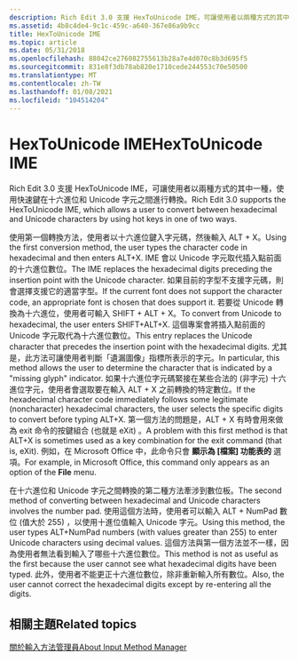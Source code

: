 ```yaml
---
description: Rich Edit 3.0 支援 HexToUnicode IME，可讓使用者以兩種方式的其中一種，使用快速鍵在十六進位和 Unicode 字元之間進行轉換。
ms.assetid: 4b8c4de4-9c1c-459c-a640-367e86a9b9cc
title: HexToUnicode IME
ms.topic: article
ms.date: 05/31/2018
ms.openlocfilehash: 88042ce276082755613b28a7e4d070c8b3d695f5
ms.sourcegitcommit: 831e8f3db78ab820e1710cede244553c70e50500
ms.translationtype: MT
ms.contentlocale: zh-TW
ms.lasthandoff: 01/08/2021
ms.locfileid: "104514204"
---
```

# <a name="hextounicode-ime"></a><span data-ttu-id="0b94d-103">HexToUnicode IME</span><span class="sxs-lookup"><span data-stu-id="0b94d-103">HexToUnicode IME</span></span>

<span data-ttu-id="0b94d-104">Rich Edit 3.0 支援 HexToUnicode IME，可讓使用者以兩種方式的其中一種，使用快速鍵在十六進位和 Unicode 字元之間進行轉換。</span><span class="sxs-lookup"><span data-stu-id="0b94d-104">Rich Edit 3.0 supports the HexToUnicode IME, which allows a user to convert between hexadecimal and Unicode characters by using hot keys in one of two ways.</span></span>

<span data-ttu-id="0b94d-105">使用第一個轉換方法，使用者以十六進位鍵入字元碼，然後輸入 ALT + X。</span><span class="sxs-lookup"><span data-stu-id="0b94d-105">Using the first conversion method, the user types the character code in hexadecimal and then enters ALT+X.</span></span> <span data-ttu-id="0b94d-106">IME 會以 Unicode 字元取代插入點前面的十六進位數位。</span><span class="sxs-lookup"><span data-stu-id="0b94d-106">The IME replaces the hexadecimal digits preceding the insertion point with the Unicode character.</span></span> <span data-ttu-id="0b94d-107">如果目前的字型不支援字元碼，則會選擇支援它的適當字型。</span><span class="sxs-lookup"><span data-stu-id="0b94d-107">If the current font does not support the character code, an appropriate font is chosen that does support it.</span></span> <span data-ttu-id="0b94d-108">若要從 Unicode 轉換為十六進位，使用者可輸入 SHIFT + ALT + X。</span><span class="sxs-lookup"><span data-stu-id="0b94d-108">To convert from Unicode to hexadecimal, the user enters SHIFT+ALT+X.</span></span> <span data-ttu-id="0b94d-109">這個專案會將插入點前面的 Unicode 字元取代為十六進位數位。</span><span class="sxs-lookup"><span data-stu-id="0b94d-109">This entry replaces the Unicode character that precedes the insertion point with the hexadecimal digits.</span></span> <span data-ttu-id="0b94d-110">尤其是，此方法可讓使用者判斷「遺漏圖像」指標所表示的字元。</span><span class="sxs-lookup"><span data-stu-id="0b94d-110">In particular, this method allows the user to determine the character that is indicated by a "missing glyph" indicator.</span></span> <span data-ttu-id="0b94d-111">如果十六進位字元碼緊接在某些合法的 (非字元) 十六進位字元，使用者會選取要在輸入 ALT + X 之前轉換的特定數位。</span><span class="sxs-lookup"><span data-stu-id="0b94d-111">If the hexadecimal character code immediately follows some legitimate (noncharacter) hexadecimal characters, the user selects the specific digits to convert before typing ALT+X.</span></span> <span data-ttu-id="0b94d-112">第一個方法的問題是，ALT + X 有時會用來做為 exit 命令的按鍵組合 (也就是 eXit) 。</span><span class="sxs-lookup"><span data-stu-id="0b94d-112">A problem with this first method is that ALT+X is sometimes used as a key combination for the exit command (that is, eXit).</span></span> <span data-ttu-id="0b94d-113">例如，在 Microsoft Office 中，此命令只會 **顯示為 [檔案] 功能表的** 選項。</span><span class="sxs-lookup"><span data-stu-id="0b94d-113">For example, in Microsoft Office, this command only appears as an option of the **File** menu.</span></span>

<span data-ttu-id="0b94d-114">在十六進位和 Unicode 字元之間轉換的第二種方法牽涉到數位板。</span><span class="sxs-lookup"><span data-stu-id="0b94d-114">The second method of converting between hexadecimal and Unicode characters involves the number pad.</span></span> <span data-ttu-id="0b94d-115">使用這個方法時，使用者可以輸入 ALT + NumPad 數位 (值大於 255) ，以使用十進位值輸入 Unicode 字元。</span><span class="sxs-lookup"><span data-stu-id="0b94d-115">Using this method, the user types ALT+NumPad numbers (with values greater than 255) to enter Unicode characters using decimal values.</span></span> <span data-ttu-id="0b94d-116">這個方法與第一個方法並不一樣，因為使用者無法看到輸入了哪些十六進位數位。</span><span class="sxs-lookup"><span data-stu-id="0b94d-116">This method is not as useful as the first because the user cannot see what hexadecimal digits have been typed.</span></span> <span data-ttu-id="0b94d-117">此外，使用者不能更正十六進位數位，除非重新輸入所有數位。</span><span class="sxs-lookup"><span data-stu-id="0b94d-117">Also, the user cannot correct the hexadecimal digits except by re-entering all the digits.</span></span>

## <a name="related-topics"></a><span data-ttu-id="0b94d-118">相關主題</span><span class="sxs-lookup"><span data-stu-id="0b94d-118">Related topics</span></span>

<dl> <dt>

[<span data-ttu-id="0b94d-119">關於輸入方法管理員</span><span class="sxs-lookup"><span data-stu-id="0b94d-119">About Input Method Manager</span></span>](about-input-method-manager.md)
</dt> </dl>

 

 



